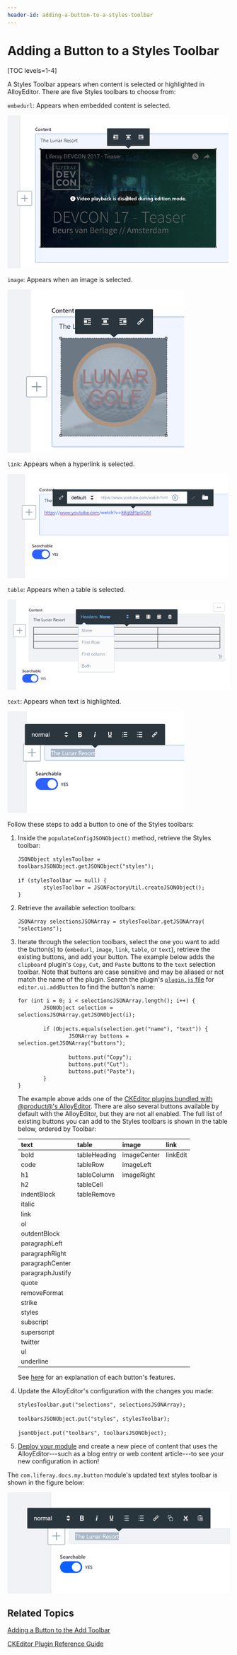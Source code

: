 ```yaml
---
header-id: adding-a-button-to-a-styles-toolbar
---
```


# Adding a Button to a Styles Toolbar

[TOC levels=1-4]

A Styles Toolbar appears when content is selected or highlighted in AlloyEditor. 
There are five Styles toolbars to choose from:

`embedurl`: Appears when embedded content is selected. 

![Figure 1: The embed URL Styles toolbar lets you format embedded content in the editor.](../../../../images/alloyeditor-embedurl-toolbar.png)

`image`: Appears when an image is selected.

![Figure 2: The image Styles toolbar lets you format images in the editor.](../../../../images/alloyeditor-image-toolbar.png)

`link`: Appears when a hyperlink is selected.

![Figure 3: The link Styles toolbar lets you format hyperlinks in the editor.](../../../../images/alloyeditor-link-toolbar.png)

`table`: Appears when a table is selected.

![Figure 4: The table Styles toolbar lets you format tables in the editor.](../../../../images/alloyeditor-table-toolbar.png)

`text`: Appears when text is highlighted.

![Figure 5: The text Styles toolbar lets you format highlighted text in the editor.](../../../../images/alloyeditor-text-toolbar.png)

Follow these steps to add a button to one of the Styles toolbars:

1.  Inside the `populateConfigJSONObject()` method, retrieve the Styles toolbar:
    
        JSONObject stylesToolbar = toolbarsJSONObject.getJSONObject("styles");

        if (stylesToolbar == null) {
                stylesToolbar = JSONFactoryUtil.createJSONObject();
        }

2.  Retrieve the available selection toolbars:

        JSONArray selectionsJSONArray = stylesToolbar.getJSONArray(
        "selections");

3.  Iterate through the selection toolbars, select the one you want to add 
    the button(s) to (`embedurl`, `image`, `link`, `table`, or `text`), retrieve 
    the existing buttons, and add your button. The example below adds the 
    `clipboard` plugin's `Copy`, `Cut`, and `Paste` buttons to the `text` 
    selection toolbar. Note that buttons are case sensitive and may be aliased 
    or not match the name of the plugin. Search the plugin's 
    [`plugin.js` file](/docs/7-1/reference/-/knowledge_base/r/ckeditor-plugin-reference-guide) 
    for `editor.ui.addButton` to find the button's name:

        for (int i = 0; i < selectionsJSONArray.length(); i++) {
                JSONObject selection = selectionsJSONArray.getJSONObject(i);

                if (Objects.equals(selection.get("name"), "text")) {
                        JSONArray buttons = selection.getJSONArray("buttons");

                        buttons.put("Copy");
                        buttons.put("Cut");
                        buttons.put("Paste");
                }
        }

    The example above adds one of the 
    [CKEditor plugins bundled with @product@'s AlloyEditor](/docs/7-1/reference/-/knowledge_base/r/ckeditor-plugin-reference-guide). 
    There are also several buttons available by default with the AlloyEditor,
    but they are not all enabled. The full list of existing buttons you can add
    to the Styles toolbars is shown in the table below, ordered by Toolbar:

    | text | table | image | link |
    | ---- | ----- | ----- | ---- |
    | bold | tableHeading | imageCenter | linkEdit |
    | code | tableRow | imageLeft | |
    | h1 | tableColumn | imageRight | |
    | h2 | tableCell | | |
    | indentBlock | tableRemove | | |
    | italic | | | |
    | link | | | |
    | ol | | | |
    | outdentBlock | | | |
    | paragraphLeft | | | |
    | paragraphRight | | | |
    | paragraphCenter | | | |
    | paragraphJustify | | | |
    | quote | | | |
    | removeFormat | | | |
    | strike | | | |
    | styles | | | |
    | subscript | | | |
    | superscript | | | |
    | twitter | | | |
    | ul | | | |
    | underline | | | |
 
    See 
    [here](https://alloyeditor.com/docs/features/) 
    for an explanation of each button's features.

4.  Update the AlloyEditor's configuration with the changes you made:

        stylesToolbar.put("selections", selectionsJSONArray);

        toolbarsJSONObject.put("styles", stylesToolbar);

        jsonObject.put("toolbars", toolbarsJSONObject);

5.  [Deploy your module](/docs/7-1/tutorials/-/knowledge_base/t/deploying-projects-with-blade-cli) 
    and create a new piece of content that uses the AlloyEditor---such as a blog 
    entry or web content article---to see your new configuration in action!

The `com.liferay.docs.my.button` module's updated text styles toolbar is shown 
in the figure below:

![Figure 6: The Updated text styles toolbar lets you copy, cut, and paste text in the editor.](../../../../images/alloyeditor-updated-styles-toolbar.png)

## Related Topics

[Adding a Button to the Add Toolbar](/docs/7-1/tutorials/-/knowledge_base/t/adding-a-button-to-the-add-toolbar)

[CKEditor Plugin Reference Guide](/docs/7-1/reference/-/knowledge_base/r/ckeditor-plugin-reference-guide)
